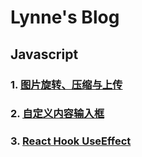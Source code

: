 # Lynne's Blog
## Javascript
### 1. [图片旋转、压缩与上传](https://github.com/mianyue502/blog/issues/1 "图片旋转、压缩与上传")
### 2. [自定义内容输入框](https://github.com/mianyue502/blog/issues/2 "自定义内容输入框")
### 3. [React Hook UseEffect](https://github.com/mianyue502/blog/issues/3 "React Hook UseEffect")
